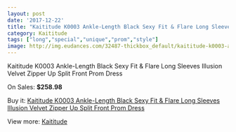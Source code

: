 ```yaml
---
layout: post
date: '2017-12-22'
title: "Kaititude K0003 Ankle-Length Black Sexy Fit & Flare Long Sleeves Illusion Velvet Zipper Up Split Front Prom Dress"
category: Kaititude
tags: ["long","special","unique","prom","style"]
image: http://img.eudances.com/32487-thickbox_default/kaititude-k0003-ankle-length-black-sexy-fit-flare-long-sleeves-illusion-velvet-zipper-up-split-front-prom-dress.jpg
---
```

Kaititude K0003 Ankle-Length Black Sexy Fit & Flare Long Sleeves Illusion Velvet Zipper Up Split Front Prom Dress

On Sales: **$258.98**
<a href="https://www.eudances.com/en/kaititude/10068-kaititude-k0003-ankle-length-black-sexy-fit-flare-long-sleeves-illusion-velvet-zipper-up-split-front-prom-dress.html"><amp-img layout="responsive" width="600" height="600" src="//img.eudances.com/32487-thickbox_default/kaititude-k0003-ankle-length-black-sexy-fit-flare-long-sleeves-illusion-velvet-zipper-up-split-front-prom-dress.jpg" alt="Kaititude K0003 Ankle-Length Black Sexy Fit & Flare Long Sleeves Illusion Velvet Zipper Up Split Front Prom Dress 0" /></a>
<a href="https://www.eudances.com/en/kaititude/10068-kaititude-k0003-ankle-length-black-sexy-fit-flare-long-sleeves-illusion-velvet-zipper-up-split-front-prom-dress.html"><amp-img layout="responsive" width="600" height="600" src="//img.eudances.com/32493-thickbox_default/kaititude-k0003-ankle-length-black-sexy-fit-flare-long-sleeves-illusion-velvet-zipper-up-split-front-prom-dress.jpg" alt="Kaititude K0003 Ankle-Length Black Sexy Fit & Flare Long Sleeves Illusion Velvet Zipper Up Split Front Prom Dress 1" /></a>
<a href="https://www.eudances.com/en/kaititude/10068-kaititude-k0003-ankle-length-black-sexy-fit-flare-long-sleeves-illusion-velvet-zipper-up-split-front-prom-dress.html"><amp-img layout="responsive" width="600" height="600" src="//img.eudances.com/32492-thickbox_default/kaititude-k0003-ankle-length-black-sexy-fit-flare-long-sleeves-illusion-velvet-zipper-up-split-front-prom-dress.jpg" alt="Kaititude K0003 Ankle-Length Black Sexy Fit & Flare Long Sleeves Illusion Velvet Zipper Up Split Front Prom Dress 2" /></a>
<a href="https://www.eudances.com/en/kaititude/10068-kaititude-k0003-ankle-length-black-sexy-fit-flare-long-sleeves-illusion-velvet-zipper-up-split-front-prom-dress.html"><amp-img layout="responsive" width="600" height="600" src="//img.eudances.com/32491-thickbox_default/kaititude-k0003-ankle-length-black-sexy-fit-flare-long-sleeves-illusion-velvet-zipper-up-split-front-prom-dress.jpg" alt="Kaititude K0003 Ankle-Length Black Sexy Fit & Flare Long Sleeves Illusion Velvet Zipper Up Split Front Prom Dress 3" /></a>
<a href="https://www.eudances.com/en/kaititude/10068-kaititude-k0003-ankle-length-black-sexy-fit-flare-long-sleeves-illusion-velvet-zipper-up-split-front-prom-dress.html"><amp-img layout="responsive" width="600" height="600" src="//img.eudances.com/32490-thickbox_default/kaititude-k0003-ankle-length-black-sexy-fit-flare-long-sleeves-illusion-velvet-zipper-up-split-front-prom-dress.jpg" alt="Kaititude K0003 Ankle-Length Black Sexy Fit & Flare Long Sleeves Illusion Velvet Zipper Up Split Front Prom Dress 4" /></a>
<a href="https://www.eudances.com/en/kaititude/10068-kaititude-k0003-ankle-length-black-sexy-fit-flare-long-sleeves-illusion-velvet-zipper-up-split-front-prom-dress.html"><amp-img layout="responsive" width="600" height="600" src="//img.eudances.com/32489-thickbox_default/kaititude-k0003-ankle-length-black-sexy-fit-flare-long-sleeves-illusion-velvet-zipper-up-split-front-prom-dress.jpg" alt="Kaititude K0003 Ankle-Length Black Sexy Fit & Flare Long Sleeves Illusion Velvet Zipper Up Split Front Prom Dress 5" /></a>
<a href="https://www.eudances.com/en/kaititude/10068-kaititude-k0003-ankle-length-black-sexy-fit-flare-long-sleeves-illusion-velvet-zipper-up-split-front-prom-dress.html"><amp-img layout="responsive" width="600" height="600" src="//img.eudances.com/32488-thickbox_default/kaititude-k0003-ankle-length-black-sexy-fit-flare-long-sleeves-illusion-velvet-zipper-up-split-front-prom-dress.jpg" alt="Kaititude K0003 Ankle-Length Black Sexy Fit & Flare Long Sleeves Illusion Velvet Zipper Up Split Front Prom Dress 6" /></a>

Buy it: [Kaititude K0003 Ankle-Length Black Sexy Fit & Flare Long Sleeves Illusion Velvet Zipper Up Split Front Prom Dress](https://www.eudances.com/en/kaititude/10068-kaititude-k0003-ankle-length-black-sexy-fit-flare-long-sleeves-illusion-velvet-zipper-up-split-front-prom-dress.html "Kaititude K0003 Ankle-Length Black Sexy Fit & Flare Long Sleeves Illusion Velvet Zipper Up Split Front Prom Dress")

View more: [Kaititude](https://www.eudances.com/en/174-kaititude "Kaititude")